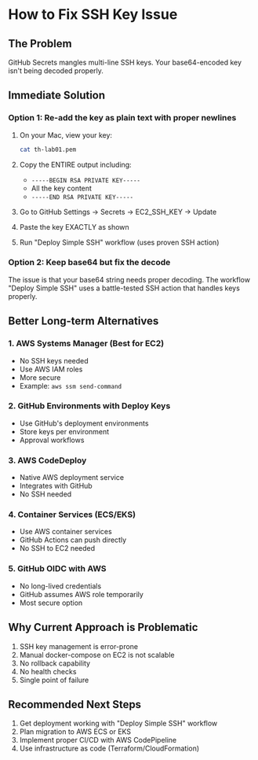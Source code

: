 # How to Fix SSH Key Issue

## The Problem
GitHub Secrets mangles multi-line SSH keys. Your base64-encoded key isn't being decoded properly.

## Immediate Solution

### Option 1: Re-add the key as plain text with proper newlines
1. On your Mac, view your key:
   ```bash
   cat th-lab01.pem
   ```

2. Copy the ENTIRE output including:
   - `-----BEGIN RSA PRIVATE KEY-----`
   - All the key content
   - `-----END RSA PRIVATE KEY-----`

3. Go to GitHub Settings → Secrets → EC2_SSH_KEY → Update

4. Paste the key EXACTLY as shown

5. Run "Deploy Simple SSH" workflow (uses proven SSH action)

### Option 2: Keep base64 but fix the decode
The issue is that your base64 string needs proper decoding. The workflow "Deploy Simple SSH" uses a battle-tested SSH action that handles keys properly.

## Better Long-term Alternatives

### 1. AWS Systems Manager (Best for EC2)
- No SSH keys needed
- Use AWS IAM roles
- More secure
- Example: `aws ssm send-command`

### 2. GitHub Environments with Deploy Keys
- Use GitHub's deployment environments
- Store keys per environment
- Approval workflows

### 3. AWS CodeDeploy
- Native AWS deployment service
- Integrates with GitHub
- No SSH needed

### 4. Container Services (ECS/EKS)
- Use AWS container services
- GitHub Actions can push directly
- No SSH to EC2 needed

### 5. GitHub OIDC with AWS
- No long-lived credentials
- GitHub assumes AWS role temporarily
- Most secure option

## Why Current Approach is Problematic
1. SSH key management is error-prone
2. Manual docker-compose on EC2 is not scalable
3. No rollback capability
4. No health checks
5. Single point of failure

## Recommended Next Steps
1. Get deployment working with "Deploy Simple SSH" workflow
2. Plan migration to AWS ECS or EKS
3. Implement proper CI/CD with AWS CodePipeline
4. Use infrastructure as code (Terraform/CloudFormation)